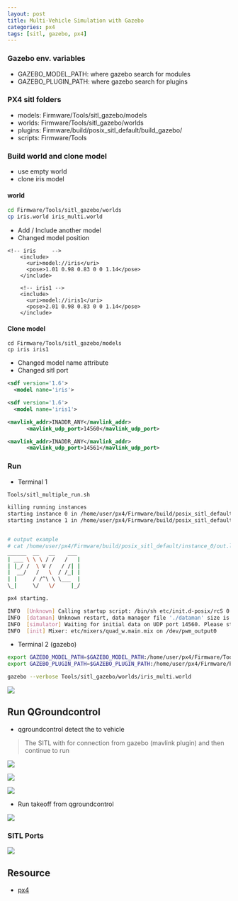 ```yaml
---
layout: post
title: Multi-Vehicle Simulation with Gazebo
categories: px4
tags: [sitl, gazebo, px4]
---
```

### Gazebo env. variables
- GAZEBO_MODEL_PATH: where gazebo search for modules
- GAZEBO_PLUGIN_PATH: where gazebo search for plugins

### PX4 sitl folders
- models: Firmware/Tools/sitl_gazebo/models
- worlds: Firmware/Tools/sitl_gazebo/worlds
- plugins: Firmware/build/posix_sitl_default/build_gazebo/
- scripts: Firmware/Tools 

### Build world and clone model
- use empty world
- clone iris model

#### world
~~~bash
cd Firmware/Tools/sitl_gazebo/worlds
cp iris.world iris_multi.world
~~~

- Add / Include another model
- Changed model position

~~~
<!-- iris     -->
    <include>
      <uri>model://iris</uri>
      <pose>1.01 0.98 0.83 0 0 1.14</pose>
    </include>

    <!-- iris1 -->
    <include>
      <uri>model://iris1</uri>
      <pose>2.01 0.98 0.83 0 0 1.14</pose>
    </include>
~~~
#### Clone model
~~~
cd Firmware/Tools/sitl_gazebo/models
cp iris iris1
~~~
- Changed model name attribute
- Changed sitl port

~~~xml
<sdf version='1.6'>
  <model name='iris'>

<sdf version='1.6'>
  <model name='iris1'>
~~~

~~~xml
<mavlink_addr>INADDR_ANY</mavlink_addr>
      <mavlink_udp_port>14560</mavlink_udp_port>

<mavlink_addr>INADDR_ANY</mavlink_addr>
      <mavlink_udp_port>14561</mavlink_udp_port>
~~~

### Run 
- Terminal 1
  
~~~bash
Tools/sitl_multiple_run.sh

killing running instances
starting instance 0 in /home/user/px4/Firmware/build/posix_sitl_default/instance_0
starting instance 1 in /home/user/px4/Firmware/build/posix_sitl_default/instance_1


# output example
# cat /home/user/px4/Firmware/build/posix_sitl_default/instance_0/out.log
______  __   __    ___ 
| ___ \ \ \ / /   /   |
| |_/ /  \ V /   / /| |
|  __/   /   \  / /_| |
| |     / /^\ \ \___  |
\_|     \/   \/     |_/

px4 starting.

INFO  [Unknown] Calling startup script: /bin/sh etc/init.d-posix/rcS 0
INFO  [dataman] Unknown restart, data manager file './dataman' size is 11405132 bytes
INFO  [simulator] Waiting for initial data on UDP port 14560. Please start the flight simulator to proceed..
INFO  [init] Mixer: etc/mixers/quad_w.main.mix on /dev/pwm_output0

~~~

- Terminal 2 (gazebo)
  
~~~bash
export GAZEBO_MODEL_PATH=$GAZEBO_MODEL_PATH:/home/user/px4/Firmware/Tools/sitl_gazebo/models
export GAZEBO_PLUGIN_PATH=$GAZEBO_PLUGIN_PATH:/home/user/px4/Firmware/build/posix_sitl_default/build_gazebo/

gazebo --verbose Tools/sitl_gazebo/worlds/iris_multi.world
~~~

![](/images/2018-11-30-18-21-53.png)

## Run QGroundcontrol
- qgroundcontrol detect the to vehicle
> The SITL with for connection from gazebo (mavlink plugin) and then continue to run 


![](/images/2018-11-30-22-11-03.png)

![](/images/2018-11-30-22-14-39.png)

![](/images/2018-11-30-22-13-59.png)

- Run takeoff from qgroundcontrol

![](/images/2018-11-30-22-16-37.png)


### SITL Ports
![](/images/2018-11-30-22-30-25.png)
## Resource
- [px4](https://dev.px4.io/en/simulation/multi-vehicle-simulation.html)


